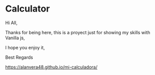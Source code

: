 # Calculator

Hi All,

Thanks for being here, this is a proyect just for showing my skills with Vanilla js,

I hope you enjoy it,

Best Regards

 https://alanvera48.github.io/mi-calculadora/
